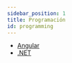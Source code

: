 ```yaml
---
sidebar_position: 1
title: Programación
id: programming
---
```


- [Angular](./angular/angular.md)
- [.NET](./net/net.md)
